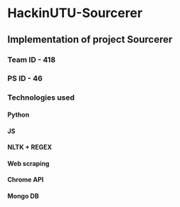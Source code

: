 # HackinUTU-Sourcerer


## Implementation of project Sourcerer
### Team ID - 418
### PS ID - 46

### Technologies used 
#### Python
#### JS
#### NLTK + REGEX
#### Web scraping
#### Chrome API
#### Mongo DB
